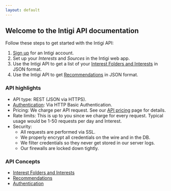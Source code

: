 ```yaml
---
layout: default
---
```


## Welcome to the Intigi API documentation

Follow these steps to get started with the Intigi API:

1. [Sign up](https://intigi.com/start) for an Intigi account.
2. Set up your *Interests* and *Sources* in the Intigi web app.
3. Use the Intigi API to get a list of your [Interest Folders and Interests](/resources/interest_folders_and_interests.html) in JSON format.
4. Use the Intigi API to get [Recommendations](/resources/recommendations.html) in JSON format.

### API highlights

* API type: REST (JSON via HTTPS).
* [Authentication](/api-authentication.html): Via HTTP Basic Authentication.
* Pricing: We charge per API request. See our [API pricing](https://intigi.com/api) page for details.
* Rate limits: This is up to you since we charge for every request. Typical usage would be 1-50 requests per day and Interest.
* Security:
    - All requests are performed via SSL.
    - We properly encrypt all credentials on the wire and in the DB.
    - We filter credentials so they never get stored in our server logs.
    - Our firewalls are locked down tightly.

### API Concepts

* [Interest Folders and Interests](/resources/interest_folders_and_interests.html)
* [Recommendations](/resources/recommendations.html)
* [Authentication](/api-authentication.html)
